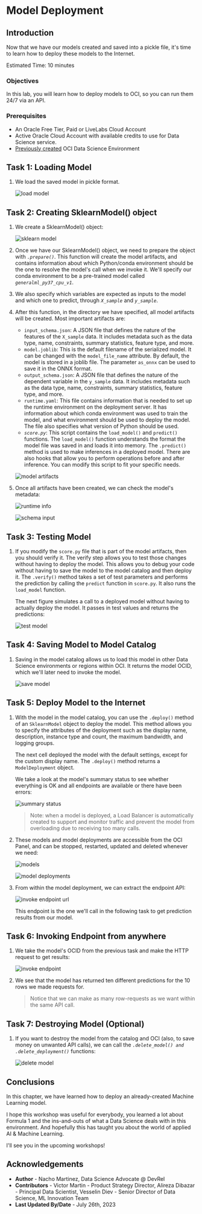 # Model Deployment

## Introduction

Now that we have our models created and saved into a pickle file, it's time to learn how to deploy these models to the Internet.

Estimated Time: 10 minutes

### Objectives

In this lab, you will learn how to deploy models to OCI, so you can run them 24/7 via an API.

### Prerequisites

* An Oracle Free Tier, Paid or LiveLabs Cloud Account
* Active Oracle Cloud Account with available credits to use for Data Science service.
* [Previously created](../infra/infra.md) OCI Data Science Environment

## Task 1: Loading Model

1. We load the saved model in pickle format.

    ![load model](./images/loadingmodel.png)

## Task 2: Creating SklearnModel() object

1. We create a SklearnModel() object:

    ![sklearn model](./images/sklearnmodel.png)

2. Once we have our SklearnModel() object, we need to prepare the object with _`.prepare()`_. This function will create the model artifacts, and contains information about which Python/conda environment should be the one to resolve the model's call when we invoke it. We'll specify our conda environment to be a pre-trained model called _`generalml_py37_cpu_v1`_.

3. We also specify which variables are expected as inputs to the model and which one to predict, through _`X_sample`_ and _`y_sample`_.

4. After this function, in the directory we have specified, all model artifacts will be created. Most important artifacts are:

    * `input_schema.json`: A JSON file that defines the nature of the features of the `X_sample` data. It includes metadata such as the data type, name, constraints, summary statistics, feature type, and more.
    * `model.joblib`: This is the default filename of the serialized model. It can be changed with the `model_file_name` attribute. By default, the model is stored in a joblib file. The parameter `as_onnx` can be used to save it in the ONNX format.
    * `output_schema.json`: A JSON file that defines the nature of the dependent variable in the `y_sample` data. It includes metadata such as the data type, name, constraints, summary statistics, feature type, and more.
    * `runtime.yaml`: This file contains information that is needed to set up the runtime environment on the deployment server. It has information about which conda environment was used to train the model, and what environment should be used to deploy the model. The file also specifies what version of Python should be used.
    * _`score.py`_: This script contains the `load_model()` and `predict()` functions. The `load_model()` function understands the format the model file was saved in and loads it into memory. The `.predict()` method is used to make inferences in a deployed model. There are also hooks that allow you to perform operations before and after inference. You can modify this script to fit your specific needs.

    ![model artifacts](./images/modelartifacts.png)

5. Once all artifacts have been created, we can check the model's metadata:

    ![runtime info](./images/runtime_info.png)

    ![schema input](./images/schema_input.png)

## Task 3: Testing Model

1. If you modify the `score.py` file that is part of the model artifacts, then you should verify it. The verify step allows you to test those changes without having to deploy the model. This allows you to debug your code without having to save the model to the model catalog and then deploy it. The `.verify()` method takes a set of test parameters and performs the prediction by calling the `predict` function in `score.py`. It also runs the `load_model` function.

    The next figure simulates a call to a deployed model without having to actually deploy the model. It passes in test values and returns the predictions:

    ![test model](./images/testingmodel.png)

## Task 4: Saving Model to Model Catalog

1. Saving in the model catalog allows us to load this model in other Data Science environments or regions within OCI. It returns the model OCID, which we'll later need to invoke the model.

    ![save model](./images/modelsave.png)

## Task 5: Deploy Model to the Internet

1. With the model in the model catalog, you can use the `.deploy()` method of an `SklearnModel` object to deploy the model. This method allows you to specify the attributes of the deployment such as the display name, description, instance type and count, the maximum bandwidth, and logging groups.

    The next cell deployed the model with the default settings, except for the custom display name. The `.deploy()` method returns a `ModelDeployment` object.

    We take a look at the model's summary status to see whether everything is OK and all endpoints are available or there have been errors:

    ![summary status](./images/summarystatus.png)

    > Note: when a model is deployed, a Load Balancer is automatically created to support and monitor traffic and prevent the model from overloading due to receiving too many calls.

2. These models and model deployments are accessible from the OCI Panel, and can be stopped, restarted, updated and deleted whenever we need:

    ![models](./images/models.png)

    ![model deployments](./images/model_deployments.png)

3. From within the model deployment, we can extract the endpoint API:

    ![invoke endpoint url](./images/invoking_endpoint_url.png)

    This endpoint is the one we'll call in the following task to get prediction results from our model.

## Task 6: Invoking Endpoint from anywhere

1. We take the model's OCID from the previous task and make the HTTP request to get results:

    ![invoke endpoint](./images/invoking_endpoint.png)

2. We see that the model has returned ten different predictions for the 10 rows we made requests for.

    > Notice that we can make as many row-requests as we want within the same API call.

## Task 7: Destroying Model (Optional)

1. If you want to destroy the model from the catalog and OCI (also, to save money on unwanted API calls), we can call the _`.delete_model() and .delete_deployment()`_ functions:

    ![delete model](./images/delete_model.png)

## Conclusions

In this chapter, we have learned how to deploy an already-created Machine Learning model.

I hope this workshop was useful for everybody, you learned a lot about Formula 1 and the ins-and-outs of what a Data Science deals with in this environment. And hopefully this has taught you about the world of applied AI & Machine Learning.

I'll see you in the upcoming workshops!

## Acknowledgements

* **Author** - Nacho Martinez, Data Science Advocate @ DevRel
* **Contributors** - Victor Martin - Product Strategy Director, Alireza Dibazar - Principal Data Scientist, Vesselin Diev - Senior Director of Data Science, ML Innovation Team
* **Last Updated By/Date** - July 26th, 2023
